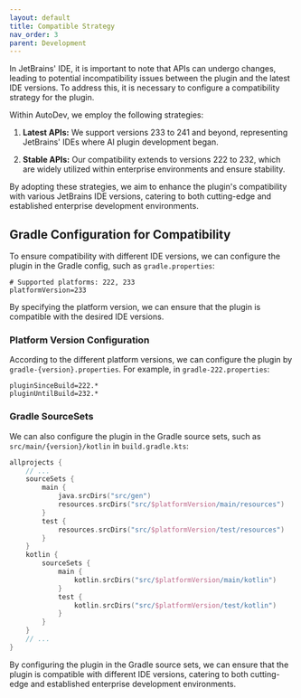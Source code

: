 ```yaml
---
layout: default
title: Compatible Strategy
nav_order: 3
parent: Development
---
```


In JetBrains' IDE, it is important to note that APIs can undergo changes, leading to potential incompatibility issues
between the plugin and the latest IDE versions. To address this, it is necessary to configure a compatibility strategy
for the plugin.

Within AutoDev, we employ the following strategies:

1. **Latest APIs:** We support versions 233 to 241 and beyond, representing JetBrains' IDEs where AI plugin development
   began.

2. **Stable APIs:** Our compatibility extends to versions 222 to 232, which are widely utilized within enterprise
   environments and ensure stability.

By adopting these strategies, we aim to enhance the plugin's compatibility with various JetBrains IDE versions, catering
to both cutting-edge and established enterprise development environments.

## Gradle Configuration for Compatibility

To ensure compatibility with different IDE versions, we can configure the plugin in the Gradle config, such as
`gradle.properties`:

```properties
# Supported platforms: 222, 233
platformVersion=233
```

By specifying the platform version, we can ensure that the plugin is compatible with the desired IDE versions.

### Platform Version Configuration

According to the different platform versions, we can configure the plugin by `gradle-{version}.properties`.
For example, in `gradle-222.properties`:

```properties
pluginSinceBuild=222.*
pluginUntilBuild=232.*
```

### Gradle SourceSets

We can also configure the plugin in the Gradle source sets, such as `src/main/{version}/kotlin` in `build.gradle.kts`:

```kotlin
allprojects {
    // ...
    sourceSets {
        main {
            java.srcDirs("src/gen")
            resources.srcDirs("src/$platformVersion/main/resources")
        }
        test {
            resources.srcDirs("src/$platformVersion/test/resources")
        }
    }
    kotlin {
        sourceSets {
            main {
                kotlin.srcDirs("src/$platformVersion/main/kotlin")
            }
            test {
                kotlin.srcDirs("src/$platformVersion/test/kotlin")
            }
        }
    }
    // ...
}
```

By configuring the plugin in the Gradle source sets, we can ensure that the plugin is compatible with different IDE
versions, catering to both cutting-edge and established enterprise development environments.
